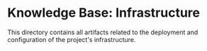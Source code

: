 # **Knowledge Base: Infrastructure**

This directory contains all artifacts related to the deployment and configuration of the project's infrastructure.